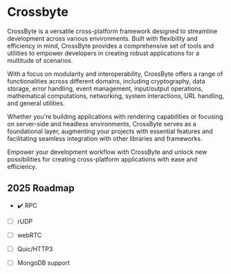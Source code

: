 # Crossbyte
CrossByte is a versatile cross-platform framework designed to streamline development across various environments. Built with flexibility and efficiency in mind, CrossByte provides a comprehensive set of tools and utilities to empower developers in creating robust applications for a multitude of scenarios.

With a focus on modularity and interoperability, CrossByte offers a range of functionalities across different domains, including cryptography, data storage, error handling, event management, input/output operations, mathematical computations, networking, system interactions, URL handling, and general utilities.

Whether you're building applications with rendering capabilities or focusing on server-side and headless environments, CrossByte serves as a foundational layer, augmenting your projects with essential features and facilitating seamless integration with other libraries and frameworks.

Empower your development workflow with CrossByte and unlock new possibilities for creating cross-platform applications with ease and efficiency.


## 2025 Roadmap
- ✔️ RPC
- [ ] rUDP
- [ ] webRTC
- [ ] Quic/HTTP3
- [ ] MongoDB support

